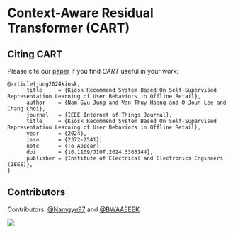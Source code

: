 # Context-Aware Residual Transformer (CART)

## Citing CART

Please cite our [paper](https://ieeexplore.ieee.org/abstract/document/10433857) if you find *CART* useful in your work:
```
@article{jung2024kiosk,
      title     = {Kiosk Recommend System Based On Self-Supervised Representation Learning of User Behaviors in Offline Retail}, 
      author    = {Nam Gyu Jung and Van Thuy Hoang and O-Joun Lee and Chang Choi},
      journal   = {IEEE Internet of Things Journal},
      title     = {Kiosk Recommend System Based On Self-Supervised Representation Learning of User Behaviors in Offline Retail},
      year      = {2024},
      issn      = {2372-2541},
      note      = {To Appear},
      doi       = {10.1109/JIOT.2024.3365144},
      publisher = {Institute of Electrical and Electronics Engineers (IEEE)},
}

```

## Contributors

Contributors: [@Namgyu97](https://github.com/Namgyu97) and [@BWAAEEEK](https://github.com/BWAAEEEK)

<a href="https://github.com/NSLab-CUK/Kiosk-RecSys/graphs/contributors">
  <img src="https://contrib.rocks/image?repo=NSLab-CUK/Kiosk-RecSys" />
</a>
